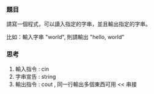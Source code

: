 ### 題目

請寫一個程式，可以讀入指定的字串，並且輸出指定的字串。

比如：輸入字串 "world", 則請輸出 "hello, world"

### 思考

1. 輸入指令 : cin
2. 字串宣告 : string
3. 輸出指令 : cout , 同一行輸出多個東西可用 << 串接

